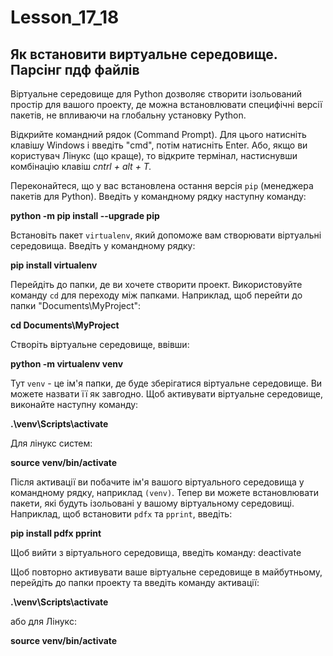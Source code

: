 # Lesson_17_18
## Як встановити виртуальне середовище. Парсінг пдф файлів
Віртуальне середовище для Python дозволяє створити ізольований простір для вашого проекту, де можна встановлювати специфічні версії пакетів, не впливаючи на глобальну установку Python.

Відкрийте командний рядок (Command Prompt). Для цього натисніть клавішу Windows і введіть "cmd", потім натисніть Enter. Або, якщо ви користувач Лінукс (що краще), то відкрите термінал, настиснувши комбінацію клавіш _cntrl + alt + T._ 

Переконайтеся, що у вас встановлена остання версія `pip` (менеджера пакетів для Python). Введіть у командному рядку наступну команду:

**python -m pip install --upgrade pip**

Встановіть пакет `virtualenv`, який допоможе вам створювати віртуальні середовища. Введіть у командному рядку:

**pip install virtualenv**

Перейдіть до папки, де ви хочете створити проект. Використовуйте команду `cd` для переходу між папками. Наприклад, щоб перейти до папки "Documents\MyProject":

**cd Documents\MyProject**

Створіть віртуальне середовище, ввівши:

**python -m virtualenv venv**

Тут `venv` - це ім'я папки, де буде зберігатися віртуальне середовище. Ви можете назвати її як завгодно.
Щоб активувати віртуальне середовище, виконайте наступну команду:

**.\venv\Scripts\activate**

Для лінукс систем:

**source venv/bin/activate**

Після активації ви побачите ім'я вашого віртуального середовища у командному рядку, наприклад `(venv)`.
Тепер ви можете встановлювати пакети, які будуть ізольовані у вашому віртуальному середовищі. Наприклад, щоб встановити `pdfx` та `pprint`, введіть:

**pip install pdfx pprint**

Щоб вийти з віртуального середовища, введіть команду:
deactivate

Щоб повторно активувати ваше віртуальне середовище в майбутньому, перейдіть до папки проекту та введіть команду активації:

**.\venv\Scripts\activate**

або для Лінукс:

**source venv/bin/activate**
